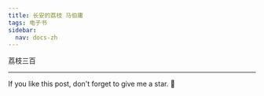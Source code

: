 ```yaml
---
title: 长安的荔枝 马伯庸
tags: 电子书
sidebar:
  nav: docs-zh
---
```


荔枝三百

<!--more-->

---

If you like this post, don't forget to give me a star. :star2:

